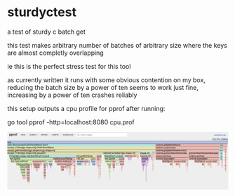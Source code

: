 # sturdyctest
a test of sturdy c batch get

this test makes arbitrary number of batches of arbitrary size where the keys are almost completly overlapping

ie this is the perfect stress test for this tool

as currently written it runs with some obvious contention on my box, reducing the batch size by a power of ten seems to work just fine, increasing by a power of ten crashes reliably

this setup outputs a cpu profile for pprof after running:

go tool pprof -http=localhost:8080  cpu.prof 

![lolipop guard](./img/cpuprofflame.png "Traffic Guard Instance")

